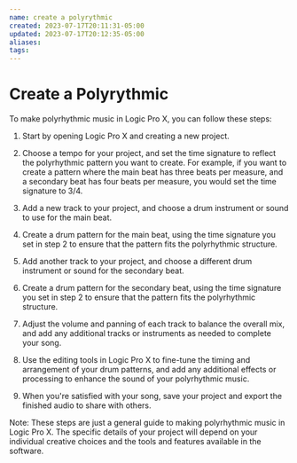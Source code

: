 ```yaml
---
name: create a polyrythmic
created: 2023-07-17T20:11:31-05:00
updated: 2023-07-17T20:12:35-05:00
aliases: 
tags: 
---
```

# Create a Polyrythmic

To make polyrhythmic music in Logic Pro X, you can follow these steps:

1. Start by opening Logic Pro X and creating a new project.

2. Choose a tempo for your project, and set the time signature to reflect the polyrhythmic pattern you want to create. For example, if you want to create a pattern where the main beat has three beats per measure, and a secondary beat has four beats per measure, you would set the time signature to 3/4.

3. Add a new track to your project, and choose a drum instrument or sound to use for the main beat.

4. Create a drum pattern for the main beat, using the time signature you set in step 2 to ensure that the pattern fits the polyrhythmic structure.

5. Add another track to your project, and choose a different drum instrument or sound for the secondary beat.

6. Create a drum pattern for the secondary beat, using the time signature you set in step 2 to ensure that the pattern fits the polyrhythmic structure.

7. Adjust the volume and panning of each track to balance the overall mix, and add any additional tracks or instruments as needed to complete your song.

8. Use the editing tools in Logic Pro X to fine-tune the timing and arrangement of your drum patterns, and add any additional effects or processing to enhance the sound of your polyrhythmic music.

9. When you're satisfied with your song, save your project and export the finished audio to share with others.

Note: These steps are just a general guide to making polyrhythmic music in Logic Pro X. The specific details of your project will depend on your individual creative choices and the tools and features available in the software.

